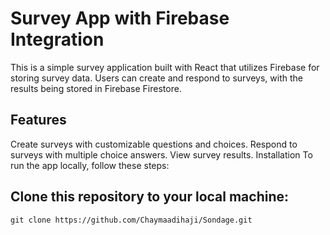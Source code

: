 # Survey App with Firebase Integration
This is a simple survey application built with React that utilizes Firebase for storing survey data. Users can create and respond to surveys, with the results being stored in Firebase Firestore.

## Features
Create surveys with customizable questions and choices.
Respond to surveys with multiple choice answers.
View survey results.
Installation
To run the app locally, follow these steps:

## Clone this repository to your local machine:
`git clone https://github.com/Chaymaadihaji/Sondage.git`
